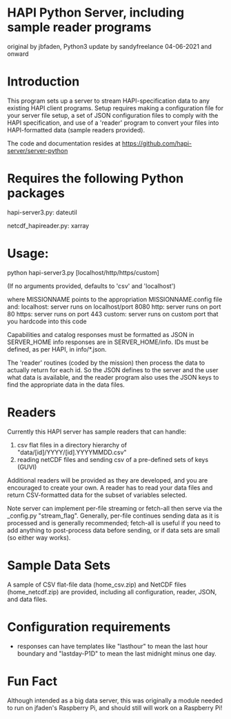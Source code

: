 # HAPI Python Server, including sample reader programs

original by jbfaden, Python3 update by sandyfreelance 04-06-2021 and onward


# Introduction
This program sets up a server to stream HAPI-specification data to any
existing HAPI client programs.  Setup requires making a configuration
file for your server file setup, a set of JSON configuration files to
comply with the HAPI specification, and use of a 'reader' program to
convert your files into HAPI-formatted data (sample readers provided).

The code and documentation resides at 
    https://github.com/hapi-server/server-python


# Requires the following Python packages
  hapi-server3.py: dateutil

netcdf_hapireader.py: xarray


# Usage:
  python hapi-server3.py <MISSIONNAME> [localhost/http/https/custom]

(If no arguments provided, defaults to 'csv' and 'localhost')

where MISSIONNAME points to the appropriation MISSIONNAME.config file
and:
   localhost: server runs on localhost/port 8080
   http:      server runs on port 80
   https:     server runs on port 443
   custom:    server runs on custom port that you hardcode into this code

Capabilities and catalog responses must be formatted as JSON in SERVER_HOME
info responses are in SERVER_HOME/info.
IDs must be defined, as per HAPI, in info/*.json.

The 'reader' routines (coded by the mission) then process the data to
actually return for each id.  So the JSON defines to the server and the
user what data is available, and the reader program also uses the JSON keys
to find the appropriate data in the data files.


# Readers

Currently this HAPI server has sample readers that can handle:
1) csv flat files in a directory hierarchy of "data/[id]/YYYY/[id].YYYYMMDD.csv"
2) reading netCDF files and sending csv of a pre-defined sets of keys (GUVI)

Additional readers will be provided as they are developed, and you are
encouraged to create your own.  A reader has to read your data files
and return CSV-formatted data for the subset of variables selected.

Note server can implement per-file streaming or fetch-all then serve
via the _config.py "stream_flag".  Generally, per-file continues sending
data as it is processed and is generally recommended; fetch-all is useful
if you need to add anything to post-process data before sending, or
if data sets are small (so either way works).


# Sample Data Sets

A sample of CSV flat-file data (home_csv.zip) and NetCDF files
(home_netcdf.zip) are provided, including all configuration, reader,
JSON, and data files.


# Configuration requirements
 * responses can have templates like "lasthour" to mean the last hour boundary
   and "lastday-P1D" to mean the last midnight minus one day.


# Fun Fact
Although intended as a big data server, this was originally a module needed
to run on jfaden's Raspberry Pi, and should still will work on a Raspberry Pi!
